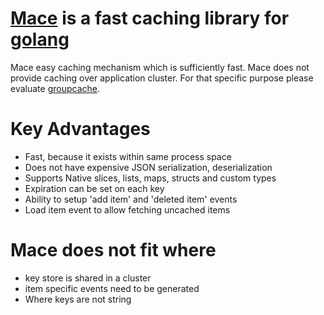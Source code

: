 # [Mace](https://github.com/djinn/mace) is a fast caching library for [golang](https://github.com/golang/go)
Mace easy caching mechanism which is sufficiently fast. Mace does not provide
caching over application cluster. For that specific purpose please evaluate
[groupcache](https://github.com/golang/groupcache).

# Key Advantages
  * Fast, because it exists within same process space
  * Does not have expensive JSON serialization, deserialization
  * Supports Native slices, lists, maps, structs and custom types
  * Expiration can be set on each key
  * Ability to setup 'add item' and 'deleted item' events
  * Load item event to allow fetching uncached items

# Mace does not fit where
  * key store is shared in a cluster
  * item specific events need to be generated
  * Where keys are not string
